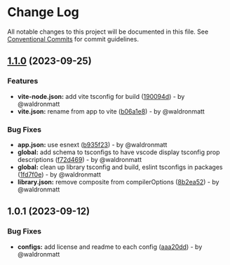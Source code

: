 # Change Log

All notable changes to this project will be documented in this file.
See [Conventional Commits](https://conventionalcommits.org) for commit guidelines.

## [1.1.0](https://github.com/waldronmatt/pnpm-nx-lerna-lite-boilerplate/compare/tsconfig-config@1.0.1...tsconfig-config@1.1.0) (2023-09-25)

### Features

* **vite-node.json:** add vite tsconfig for build ([190094d](https://github.com/waldronmatt/pnpm-nx-lerna-lite-boilerplate/commit/190094de5517f0686e49f74dbb6ceaef35c5b46d)) - by @waldronmatt
* **vite.json:** rename from app to vite ([b06a1e8](https://github.com/waldronmatt/pnpm-nx-lerna-lite-boilerplate/commit/b06a1e8db426700503d0d7d68bb51ffc109e383d)) - by @waldronmatt

### Bug Fixes

* **app.json:** use esnext ([b935f23](https://github.com/waldronmatt/pnpm-nx-lerna-lite-boilerplate/commit/b935f2377d976c5d91099a4d0b5dbaee4d763cfb)) - by @waldronmatt
* **global:** add schema to tsconfigs to have vscode display tsconfig prop descriptions ([f72d469](https://github.com/waldronmatt/pnpm-nx-lerna-lite-boilerplate/commit/f72d46929f65367e7195d39448603d25087e0439)) - by @waldronmatt
* **global:** clean up library tsconfig and build, eslint tsconfigs in packages ([1fd7f0e](https://github.com/waldronmatt/pnpm-nx-lerna-lite-boilerplate/commit/1fd7f0e79a646c29c315a8eb987504061ad789bb)) - by @waldronmatt
* **library.json:** remove composite from compilerOptions ([8b2ea52](https://github.com/waldronmatt/pnpm-nx-lerna-lite-boilerplate/commit/8b2ea52cabae4a813a04a417bd5c27bf4a63f543)) - by @waldronmatt

## 1.0.1 (2023-09-12)

### Bug Fixes

* **configs:** add license and readme to each config ([aaa20dd](https://github.com/waldronmatt/pnpm-nx-lerna-lite-boilerplate/commit/aaa20ddce8b94a4fa68dbae2fc6cc6103efcc6dd)) - by @waldronmatt

